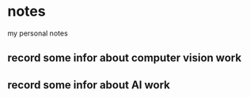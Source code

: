 # notes
my personal notes
## record some infor about computer vision work
## record some infor about AI work
